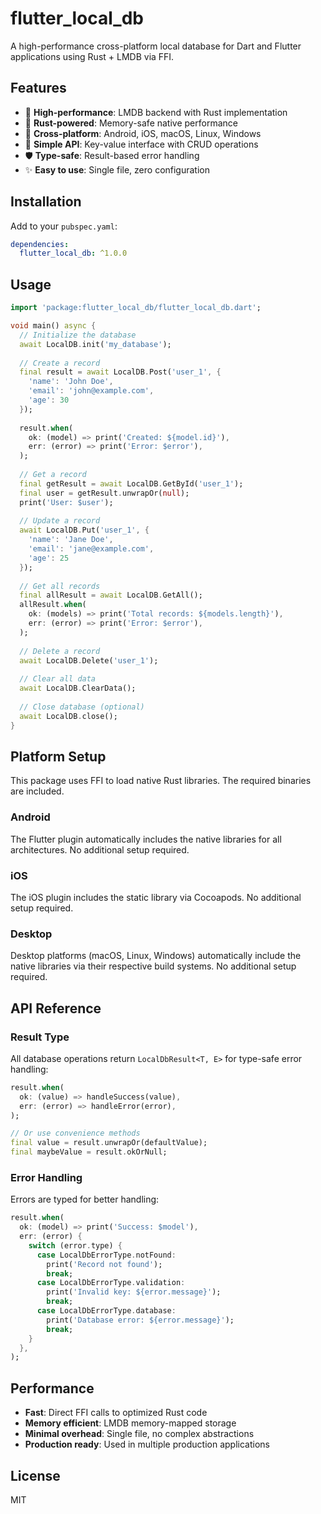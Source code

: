# flutter_local_db

A high-performance cross-platform local database for Dart and Flutter applications using Rust + LMDB via FFI.

## Features

- 🚀 **High-performance**: LMDB backend with Rust implementation
- 🦀 **Rust-powered**: Memory-safe native performance  
- 📱 **Cross-platform**: Android, iOS, macOS, Linux, Windows
- 💾 **Simple API**: Key-value interface with CRUD operations
- 🛡️ **Type-safe**: Result-based error handling
- ✨ **Easy to use**: Single file, zero configuration

## Installation

Add to your `pubspec.yaml`:

```yaml
dependencies:
  flutter_local_db: ^1.0.0
```

## Usage

```dart
import 'package:flutter_local_db/flutter_local_db.dart';

void main() async {
  // Initialize the database
  await LocalDB.init('my_database');
  
  // Create a record
  final result = await LocalDB.Post('user_1', {
    'name': 'John Doe',
    'email': 'john@example.com',
    'age': 30
  });
  
  result.when(
    ok: (model) => print('Created: ${model.id}'),
    err: (error) => print('Error: $error'),
  );
  
  // Get a record
  final getResult = await LocalDB.GetById('user_1');
  final user = getResult.unwrapOr(null);
  print('User: $user');
  
  // Update a record
  await LocalDB.Put('user_1', {
    'name': 'Jane Doe',
    'email': 'jane@example.com',
    'age': 25
  });
  
  // Get all records
  final allResult = await LocalDB.GetAll();
  allResult.when(
    ok: (models) => print('Total records: ${models.length}'),
    err: (error) => print('Error: $error'),
  );
  
  // Delete a record
  await LocalDB.Delete('user_1');
  
  // Clear all data
  await LocalDB.ClearData();
  
  // Close database (optional)
  await LocalDB.close();
}
```

## Platform Setup

This package uses FFI to load native Rust libraries. The required binaries are included.

### Android
The Flutter plugin automatically includes the native libraries for all architectures. No additional setup required.

### iOS
The iOS plugin includes the static library via Cocoapods. No additional setup required.

### Desktop
Desktop platforms (macOS, Linux, Windows) automatically include the native libraries via their respective build systems. No additional setup required.

## API Reference

### Result Type
All database operations return `LocalDbResult<T, E>` for type-safe error handling:

```dart
result.when(
  ok: (value) => handleSuccess(value),
  err: (error) => handleError(error),
);

// Or use convenience methods
final value = result.unwrapOr(defaultValue);
final maybeValue = result.okOrNull;
```

### Error Handling
Errors are typed for better handling:

```dart
result.when(
  ok: (model) => print('Success: $model'),
  err: (error) {
    switch (error.type) {
      case LocalDbErrorType.notFound:
        print('Record not found');
        break;
      case LocalDbErrorType.validation:
        print('Invalid key: ${error.message}');
        break;
      case LocalDbErrorType.database:
        print('Database error: ${error.message}');
        break;
    }
  },
);
```

## Performance

- **Fast**: Direct FFI calls to optimized Rust code
- **Memory efficient**: LMDB memory-mapped storage
- **Minimal overhead**: Single file, no complex abstractions
- **Production ready**: Used in multiple production applications

## License

MIT